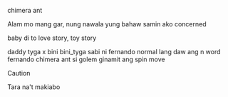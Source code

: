 chimera ant

Alam mo mang gar, nung nawala yung bahaw samin ako concerned

baby di to love story, toy story

daddy tyga x bini
bini_tyga
sabi ni fernando normal lang daw ang n word
fernando chimera ant
si golem ginamit ang spin move

> [!CAUTION]
> Tara na't makiabo
